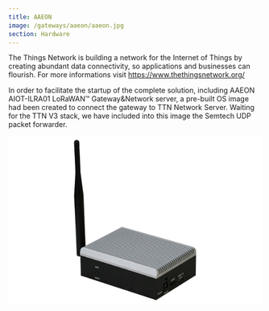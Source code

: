 ```yaml
---
title: AAEON 
image: /gateways/aaeon/aaeon.jpg
section: Hardware
---
```


The Things Network is building a network for the Internet of Things by creating abundant data connectivity, so applications and businesses can flourish.
For more informations visit https://www.thethingsnetwork.org/

In order to facilitate the startup of the complete solution, including AAEON AIOT-ILRA01 LoRaWAN™ Gateway&Network server, a pre-built OS image had been created to connect the gateway to TTN Network Server.
Waiting for the TTN V3 stack, we have included into this image the Semtech UDP packet forwarder.


![AAEON AIOT-ILRA01](aaeon.jpg)

